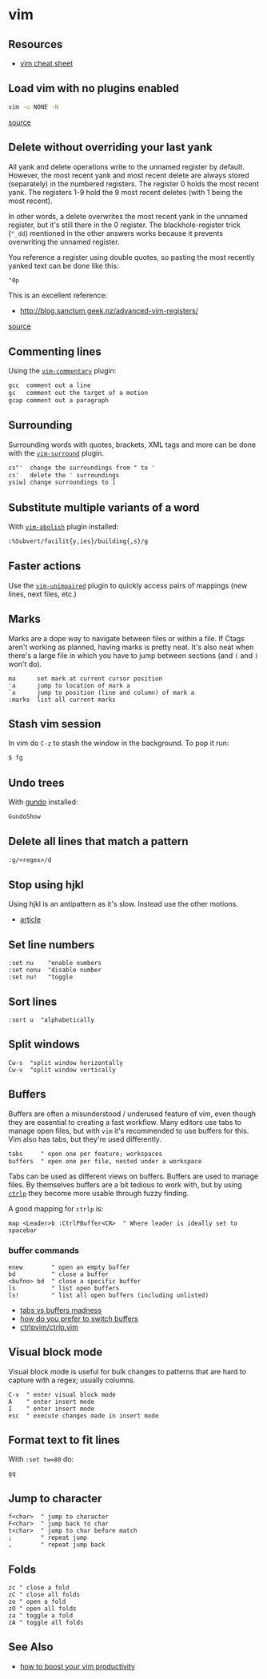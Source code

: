 # vim
## Resources
- [vim cheat sheet](http://vim.rtorr.com/)

## Load vim with no plugins enabled
```sh
vim -u NONE -N
```
[source](http://stackoverflow.com/questions/4261785/temporarily-disable-some-plugins-using-pathogen-in-vim)


## Delete without overriding your last yank
All yank and delete operations write to the unnamed register by default.
However, the most recent yank and most recent delete are always stored
(separately) in the numbered registers. The register 0 holds the most recent
yank. The registers 1-9 hold the 9 most recent deletes (with 1 being the most
recent).

In other words, a delete overwrites the most recent yank in the unnamed
register, but it's still there in the 0 register. The blackhole-register trick
(`"_dd`) mentioned in the other answers works because it prevents overwriting
the unnamed register.

You reference a register using double quotes, so pasting the most recently
yanked text can be done like this:
```txt
"0p
```
This is an excellent reference:

- http://blog.sanctum.geek.nz/advanced-vim-registers/

[source](http://stackoverflow.com/a/14241768/1541707)

## Commenting lines
Using the [`vim-commentary`](https://github.com/tpope/vim-commentary) plugin:
```txt
gcc  comment out a line
gc   comment out the target of a motion
gcap comment out a paragraph
```

## Surrounding
Surrounding words with quotes, brackets, XML tags and more can be done with
the [`vim-surround`](https://github.com/tpope/vim-surround) plugin.
```txt
cs"'  change the surroundings from " to '
cs'   delete the ' surroundings
ysiw] change surroundings to ]
```

## Substitute multiple variants of a word
With [`vim-abolish`](https://github.com/tpope/vim-abolish) plugin installed:
```txt
:%Subvert/facilit{y,ies}/building{,s}/g
```

## Faster actions
Use the [`vim-unimpaired`](https://github.com/tpope/vim-unimpaired) plugin to
quickly access pairs of mappings (new lines, next files, etc.)

## Marks
Marks are a dope way to navigate between files or within a file. If Ctags
aren't working as planned, having marks is pretty neat. It's also neat when
there's a large file in which you have to jump between sections (and `(` and `)`
won't do).
```text
ma      set mark at current cursor position
'a      jump to location of mark a
`a      jump to position (line and column) of mark a
:marks  list all current marks
```

## Stash vim session
In vim do `C-z` to stash the window in the background. To pop it run:
```sh
$ fg
```

## Undo trees
With [gundo](https://github.com/sjl/gundo.vim/) installed:
```txt
GundoShow
```

## Delete all lines that match a pattern
```txt
:g/<regex>/d
```

## Stop using hjkl
Using hjkl is an antipattern as it's slow. Instead use the other motions.

- [article](http://vimcasts.org/blog/2013/02/habit-breaking-habit-making/)

## Set line numbers
```viml
:set nu    "enable numbers
:set nonu  "disable number
:set nu!   "toggle
```

## Sort lines
```viml
:sort u  "alphabetically
```

## Split windows
```viml
Cw-s  "split window horizontally
Cw-v  "split window vertically
```

## Buffers
Buffers are often a misunderstood / underused feature of vim, even though they
are essential to creating a fast workflow. Many editors use tabs to manage open
files, but with `vim` it's recommended to use buffers for this. Vim also has
tabs, but they're used differently.
```txt
tabs     " open one per feature; workspaces
buffers  " open one per file, nested under a workspace
```

Tabs can be used as different views on buffers. Buffers are used to manage
files. By themselves buffers are a bit tedious to work with, but by using
[`ctrlp`](https://github.com/ctrlpvim/ctrlp.vim) they become more usable
through fuzzy finding.

A good mapping for `ctrlp` is:
```viml
map <Leader>b :CtrlPBuffer<CR>  " Where leader is ideally set to spacebar
```

### buffer commands
```viml
enew        " open an empty buffer
bd          " close a buffer
<bufno> bd  " close a specific buffer
ls          " list open buffers
ls!         " list all open buffers (including unlisted)
```

- [tabs vs buffers madness](https://joshldavis.com/2014/04/05/vim-tab-madness-buffers-vs-tabs/)
- [how do you prefer to switch buffers](http://stackoverflow.com/questions/327411/how-do-you-prefer-to-switch-between-buffers-in-vim)
- [ctrlpvim/ctrlp.vim](https://github.com/ctrlpvim/ctrlp.vim)

## Visual block mode
Visual block mode is useful for bulk changes to patterns that are hard to capture
with a regex; usually columns.
```vim
C-v  " enter visual block mode
A    " enter insert mode
I    " enter insert mode
esc  " execute changes made in insert mode
```

## Format text to fit lines
With `:set tw=80` do:
```viml
gq
```

## Jump to character
```viml
f<char>  " jump to character
F<char>  " jump back to char
t<char>  " jump to char before match
;        " repeat jump
,        " repeat jump back
```

## Folds
```viml
zc " close a fold
zC " close all folds
zo " open a fold
zO " open all folds
za " toggle a fold
zA " toggle all folds
```

## See Also
- [how to boost your vim productivity](http://sheerun.net/2014/03/21/how-to-boost-your-vim-productivity/)

